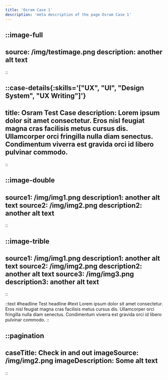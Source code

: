 ```yaml
---
title: 'Osram Case 1'
description: 'meta description of the page Osram Case 1'
---
```



::image-full
---
source: /img/testimage.png
description: another alt text
---
::

::case-details{:skills='["UX", "UI", "Design System", "UX Writing"]'}
---
title: Osram Test Case
description: Lorem ipsum dolor sit amet consectetur. Eros nisl feugiat magna cras facilisis metus cursus dis. Ullamcorper orci fringilla nulla diam senectus. Condimentum viverra est gravida orci id libero pulvinar commodo.
---
::


::image-double
---
source1: /img/img1.png
description1: another alt text
source2: /img/img2.png
description2: another alt text
---
::

::image-trible
---
source1: /img/img1.png
description1: another alt text
source2: /img/img2.png
description2: another alt text
source3: /img/img3.png
description3: another alt text
---
::

::text
#headline 
Test headline
#text 
Lorem ipsum dolor sit amet consectetur. Eros nisl feugiat magna cras facilisis metus cursus dis. Ullamcorper orci fringilla nulla diam senectus. Condimentum viverra est gravida orci id libero pulvinar commodo.
::


::pagination
---
caseTitle: Check in and out
imageSource: /img/img2.png
imageDescription: Some alt text
---
::


